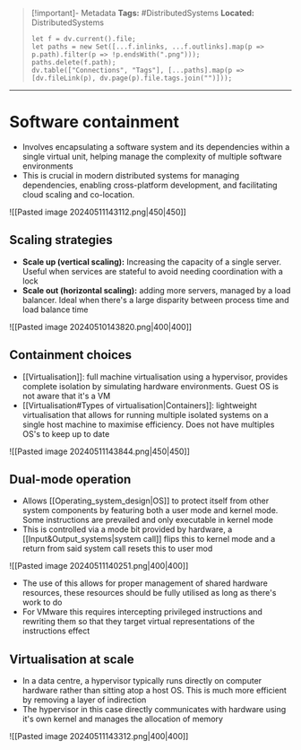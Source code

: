 > [!important]- Metadata
> **Tags:** #DistributedSystems 
> **Located:** DistributedSystems
> ```dataviewjs
> let f = dv.current().file;
> let paths = new Set([...f.inlinks, ...f.outlinks].map(p => p.path).filter(p => !p.endsWith(".png")));
> paths.delete(f.path);
> dv.table(["Connections", "Tags"], [...paths].map(p => [dv.fileLink(p), dv.page(p).file.tags.join("")]));
> ```

___
# Software containment
- Involves encapsulating a software system and its dependencies within a single virtual unit, helping manage the complexity of multiple software environments
- This is crucial in modern distributed systems for managing dependencies, enabling cross-platform development, and facilitating cloud scaling and co-location.

![[Pasted image 20240511143112.png|450|450]]
## Scaling strategies
- **Scale up (vertical scaling):** Increasing the capacity of a single server. Useful when services are stateful to avoid needing coordination with a lock 
- **Scale out (horizontal scaling):** adding more servers, managed by a load balancer. Ideal when there's a large disparity between process time and load balance time

![[Pasted image 20240510143820.png|400|400]]

## Containment choices
- [[Virtualisation]]: full machine virtualisation using a hypervisor, provides complete isolation by simulating hardware environments. Guest OS is not aware that it's a VM
- [[Virtualisation#Types of virtualisation|Containers]]: lightweight virtualisation that allows for running multiple isolated systems on a single host machine to maximise efficiency. Does not have multiples OS's to keep up to date

![[Pasted image 20240511143844.png|450|450]]
## Dual-mode operation
- Allows [[Operating_system_design|OS]] to protect itself from other system components by featuring both a user mode and kernel mode. Some instructions are prevailed and only executable in kernel mode
- This is controlled via a mode bit provided by hardware, a [[Input&Output_systems|system call]] flips this to kernel mode and a return from said system call resets this to user mod

![[Pasted image 20240511140251.png|400|400]]

- The use of this allows for proper management of shared hardware resources, these resources should be fully utilised as long as there's work to do 
- For VMware this requires intercepting privileged instructions and rewriting them so that they target virtual representations of the instructions effect
## Virtualisation at scale 
- In a data centre, a hypervisor typically runs directly on computer hardware rather than sitting atop a host OS. This is much more efficient by removing a layer of indirection
- The hypervisor in this case directly communicates with hardware using it's own kernel and manages the allocation of memory

![[Pasted image 20240511143312.png|400|400]]
